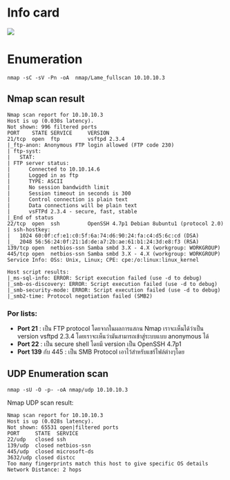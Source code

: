 # [](#header-1)Info card
![](https://gblobscdn.gitbook.com/assets%2F-MHuMmzGhYGjfRNXyWFK%2F-MHvl49IgHnk-WKCt0u6%2F-MHvlnxDfRBJsqRVouf_%2Fimage.png?alt=media&token=992ad801-c46c-4ffb-9e02-1a2cab97283a)

# [](#header-1)Enumeration
```
nmap -sC -sV -Pn -oA  nmap/Lame_fullscan 10.10.10.3
```

## [](#header-2)Nmap scan result
```
Nmap scan report for 10.10.10.3
Host is up (0.030s latency).
Not shown: 996 filtered ports
PORT    STATE SERVICE     VERSION
21/tcp  open  ftp         vsftpd 2.3.4
|_ftp-anon: Anonymous FTP login allowed (FTP code 230)
| ftp-syst: 
|   STAT: 
| FTP server status:
|      Connected to 10.10.14.6
|      Logged in as ftp
|      TYPE: ASCII
|      No session bandwidth limit
|      Session timeout in seconds is 300
|      Control connection is plain text
|      Data connections will be plain text
|      vsFTPd 2.3.4 - secure, fast, stable
|_End of status
22/tcp  open  ssh         OpenSSH 4.7p1 Debian 8ubuntu1 (protocol 2.0)
| ssh-hostkey: 
|   1024 60:0f:cf:e1:c0:5f:6a:74:d6:90:24:fa:c4:d5:6c:cd (DSA)
|_  2048 56:56:24:0f:21:1d:de:a7:2b:ae:61:b1:24:3d:e8:f3 (RSA)
139/tcp open  netbios-ssn Samba smbd 3.X - 4.X (workgroup: WORKGROUP)
445/tcp open  netbios-ssn Samba smbd 3.X - 4.X (workgroup: WORKGROUP)
Service Info: OSs: Unix, Linux; CPE: cpe:/o:linux:linux_kernel

Host script results:
|_ms-sql-info: ERROR: Script execution failed (use -d to debug)
|_smb-os-discovery: ERROR: Script execution failed (use -d to debug)
|_smb-security-mode: ERROR: Script execution failed (use -d to debug)
|_smb2-time: Protocol negotiation failed (SMB2)
```

### Por lists:
*   <b>Port 21</b> : เป็น FTP protocol โดยจากในผลการแสกน Nmap เราจะเห็นได้ว่าเป็น version  vsftpd 2.3.4 โดยเราจะเห็นว่ามันสามารถเข้าสู่ระบบแบบ anonymous ได้
*   <b>Port 22</b> : เป็น secure shell โดยมี version เป็น OpenSSH 4.7p1
*   <b>Port 139</b> กับ 445 : เป็น SMB Protocol เอาไว้สำหรับแชร์ไฟล์ต่างๆโดย

## [](#header-2)UDP Enumeration scan
```
nmap -sU -O -p- -oA nmap/udp 10.10.10.3
```

Nmap UDP scan result:
```
Nmap scan report for 10.10.10.3
Host is up (0.028s latency).
Not shown: 65531 open|filtered ports
PORT     STATE  SERVICE
22/udp   closed ssh
139/udp  closed netbios-ssn
445/udp  closed microsoft-ds
3632/udp closed distcc
Too many fingerprints match this host to give specific OS details
Network Distance: 2 hops
```

